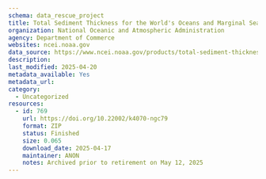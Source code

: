 ```yaml
---
schema: data_rescue_project 
title: Total Sediment Thickness for the World's Oceans and Marginal Seas
organization: National Oceanic and Atmospheric Administration
agency: Department of Commerce
websites: ncei.noaa.gov
data_source: https://www.ncei.noaa.gov/products/total-sediment-thickness-oceans-seas
description: 
last_modified: 2025-04-20
metadata_available: Yes
metadata_url: 
category:
  - Uncategorized
resources:
  - id: 769
    url: https://doi.org/10.22002/k4070-ngc79
    format: ZIP
    status: Finished
    size: 0.065
    download_date: 2025-04-17
    maintainer: ANON
    notes: Archived prior to retirement on May 12, 2025
---
```

